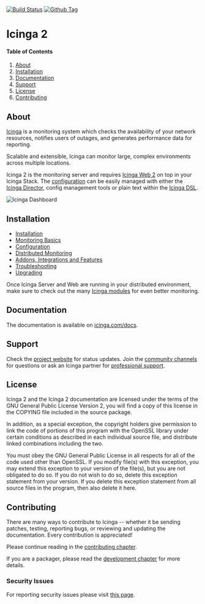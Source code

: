 [![Build Status](https://travis-ci.org/Icinga/icinga2.svg?branch=master)](https://travis-ci.org/Icinga/icinga2)
[![Github Tag](https://img.shields.io/github/tag/Icinga/icinga2.svg)](https://github.com/Icinga/icinga2)

# Icinga 2

#### Table of Contents

1. [About][About]
2. [Installation][Installation]
3. [Documentation][Documentation]
4. [Support][Support]
5. [License][License]
6. [Contributing][Contributing]

## About

[Icinga](https://icinga.com/products/) is a monitoring system which checks
the availability of your network resources, notifies users of outages, and generates
performance data for reporting.

Scalable and extensible, Icinga can monitor large, complex environments across
multiple locations.

Icinga 2 is the monitoring server and requires [Icinga Web 2](https://icinga.com/products/)
on top in your Icinga Stack. The [configuration](https://icinga.com/products/configuration/)
can be easily managed with either the [Icinga Director](https://icinga.com/docs/director/latest/),
config management tools or plain text within the [Icinga DSL](https://icinga.com/docs/icinga2/latest/doc/17-language-reference/).

![Icinga Dashboard](https://icinga.com/wp-content/uploads/2017/12/icingaweb2-2.5.0-dashboard.png)

## Installation

* [Installation](https://icinga.com/docs/icinga2/latest/doc/02-installation/)
* [Monitoring Basics](https://icinga.com/docs/icinga2/latest/doc/03-monitoring-basics/)
* [Configuration](https://icinga.com/docs/icinga2/latest/doc/04-configuration/)
* [Distributed Monitoring](https://icinga.com/docs/icinga2/latest/doc/06-distributed-monitoring/)
* [Addons, Integrations and Features](https://icinga.com/docs/icinga2/latest/doc/13-addons/)
* [Troubleshooting](https://icinga.com/docs/icinga2/latest/doc/15-troubleshooting/)
* [Upgrading](https://icinga.com/docs/icinga2/latest/doc/16-upgrading-icinga-2/)

Once Icinga Server and Web are running in your distributed environment,
make sure to check out the many [Icinga modules](https://icinga.com/docs/)
for even better monitoring.

## Documentation

The documentation is available on [icinga.com/docs](https://icinga.com/docs/icinga2/latest/).

## Support

Check the [project website](https://icinga.com) for status updates. Join the
[community channels](https://icinga.com/community/) for questions
or ask an Icinga partner for [professional support](https://icinga.com/support/).

## License

Icinga 2 and the Icinga 2 documentation are licensed under the terms of the GNU
General Public License Version 2, you will find a copy of this license in the
COPYING file included in the source package.

In addition, as a special exception, the copyright holders give
permission to link the code of portions of this program with the
OpenSSL library under certain conditions as described in each
individual source file, and distribute linked combinations including
the two.

You must obey the GNU General Public License in all respects for all
of the code used other than OpenSSL. If you modify file(s) with this
exception, you may extend this exception to your version of the
file(s), but you are not obligated to do so. If you do not wish to do
so, delete this exception statement from your version. If you delete
this exception statement from all source files in the program, then
also delete it here.

## Contributing

There are many ways to contribute to Icinga -- whether it be sending patches,
testing, reporting bugs, or reviewing and updating the documentation. Every
contribution is appreciated!

Please continue reading in the [contributing chapter](CONTRIBUTING.md).

If you are a packager, please read the [development chapter](https://icinga.com/docs/icinga2/latest/doc/21-development/)
for more details.

### Security Issues

For reporting security issues please visit [this page](https://icinga.com/contact/security/).

<!-- TOC URLs -->
[About]: #about
[License]: #license
[Installation]: #installation
[Documentation]: #documentation
[Support]: #support
[Contributing]: #contributing
